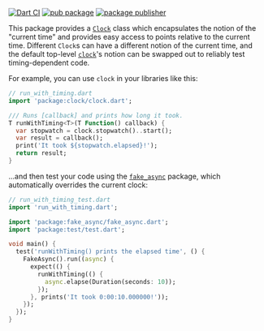 [![Dart CI](https://github.com/dart-lang/clock/actions/workflows/test-package.yml/badge.svg)](https://github.com/dart-lang/clock/actions/workflows/test-package.yml)
[![pub package](https://img.shields.io/pub/v/clock.svg)](https://pub.dev/packages/clock)
[![package publisher](https://img.shields.io/pub/publisher/clock.svg)](https://pub.dev/packages/clock/publisher)

This package provides a [`Clock`][] class which encapsulates the notion of the
"current time" and provides easy access to points relative to the current time.
Different `Clock`s can have a different notion of the current time, and the
default top-level [`clock`][]'s notion can be swapped out to reliably test
timing-dependent code.

[`Clock`]: https://pub.dev/documentation/clock/latest/clock/Clock-class.html
[`clock`]: https://pub.dev/documentation/clock/latest/clock/clock.html

For example, you can use `clock` in your libraries like this:

```dart
// run_with_timing.dart
import 'package:clock/clock.dart';

/// Runs [callback] and prints how long it took.
T runWithTiming<T>(T Function() callback) {
  var stopwatch = clock.stopwatch()..start();
  var result = callback();
  print('It took ${stopwatch.elapsed}!');
  return result;
}
```

...and then test your code using the [`fake_async`][] package, which
automatically overrides the current clock:

[`fake_async`]: https://pub.dartlang.org/packages/fake_async

```dart
// run_with_timing_test.dart
import 'run_with_timing.dart';

import 'package:fake_async/fake_async.dart';
import 'package:test/test.dart';

void main() {
  test('runWithTiming() prints the elapsed time', () {
    FakeAsync().run((async) {
      expect(() {
        runWithTiming(() {
          async.elapse(Duration(seconds: 10));
        });
      }, prints('It took 0:00:10.000000!'));
    });
  });
}
```
